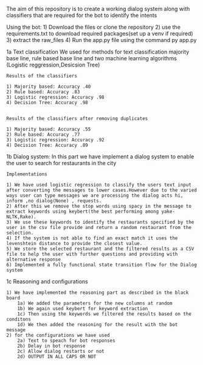 The aim of this repository is to create a working dialog system along with classifiers that are required for the bot to identify the intents

Using the bot:
    1) Download the files or clone the repository
    2) use the requirements.txt to download required packages(set up a venv if required)
    3) extract the raw_files
    4) Run the app.py file using the command py app.py

1a Text classification
    We used for methods for text classification majority base line, rule based base line and two machine learning algorithms (Logistic reggression,Desicsion Tree)

    Results of the classifiers

    1) Majority based: Accuracy .40
    2) Rule based: Accuracy .83
    3) Logistic regression: Accuracy .98
    4) Decision Tree: Accuracy .98 


    Results of the classifiers after removing duplicates

    1) Majority based: Accuracy .55
    2) Rule based: Accuracy .77
    3) Logistic regression: Accuracy .92
    4) Decision Tree: Accuracy .89 

1b Dialog system:
    In this part we have implement a dialog system to enable the user to search for restaurants in the city

    Implementations

    1) We have used logistic regression to classify the users text input after converting the messages to lower cases.However due to the varied ways user can type messages we are processing the dialog acts hi, inform ,no dialog(None) , requests.
    2) After this we remove the stop words using spacy in the message to extract keywords using keybert(the best performing among yake-NLTK,Rake).
    3) We use these keywords to identify the restaurants specified by the user in the csv file provide and return a random restaurant from the selection.
    4) If the system is not able to find an exact match it uses the levenshtein distance to provide the closest value.
    5) We store the selected restaurant and the filtered results as a CSV file to help the user with further questions and providing with alternative response
    6) Implemented a fully functional state transition flow for the Dialog system

1c Reasoning and configurations

    1) We have implemented the reasoning part as described in the black board
        1a) We added the parameters for the new columns at random
        1b) We again used keybert for keyword extraction
        1c) Then using the keywords we filtered the results based on the conditons
        1d) We then added the reasoning for the result with the bot message
    2) for the configurations we have used
        2a) Text to speach for bot responses
        2b) Delay in bot response
        2c) Allow dialog restarts or not
        2d) OUTPUT IN ALL CAPS OR NOT